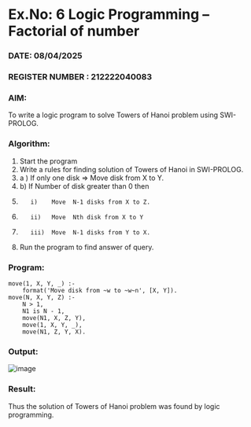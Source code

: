 # Ex.No: 6   Logic Programming – Factorial of number   
### DATE: 08/04/2025                                                                    
### REGISTER NUMBER : 212222040083
### AIM: 
To  write  a logic program  to solve Towers of Hanoi problem  using SWI-PROLOG. 
### Algorithm:
1. Start the program
2.  Write a rules for finding solution of Towers of Hanoi in SWI-PROLOG.
3.  a )	If only one disk  => Move disk from X to Y.
4.  b)	If Number of disk greater than 0 then
5.        i)	Move  N-1 disks from X to Z.
6.        ii)	Move  Nth disk from X to Y
7.        iii)	Move  N-1 disks from Y to X.
8. Run the program  to find answer of  query.

### Program:
```
move(1, X, Y, _) :-
    format('Move disk from ~w to ~w~n', [X, Y]).
move(N, X, Y, Z) :-
    N > 1,
    N1 is N - 1,
    move(N1, X, Z, Y),
    move(1, X, Y, _),
    move(N1, Z, Y, X).

```
### Output:

![image](https://github.com/user-attachments/assets/b6232674-9355-4a4d-8dc5-30196a98d488)

### Result:
Thus the solution of Towers of Hanoi problem was found by logic programming.
